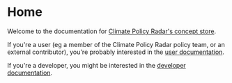 # Home

Welcome to the documentation for [Climate Policy Radar's concept store](https://climatepolicyradar.wikibase.cloud/wiki/Main_Page).

If you're a user (eg a member of the Climate Policy Radar policy team, or an external contributor), you're probably interested in the [user documentation](users/README.md).

If you're a developer, you might be interested in the [developer documentation](developers/README.md).
